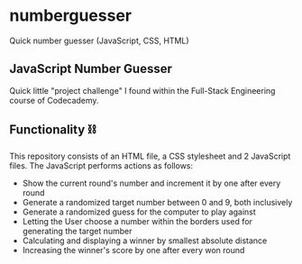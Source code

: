 # numberguesser
Quick number guesser (JavaScript, CSS, HTML)

## JavaScript Number Guesser
Quick little "project challenge" I found within the Full-Stack Engineering course of Codecademy. 

## Functionality ⛓
This repository consists of an HTML file, a CSS stylesheet and 2 JavaScript files. The JavaScript
performs actions as follows:

- Show the current round's number and increment it by one after every round
- Generate a randomized target number between 0 and 9, both inclusively
- Generate a randomized guess for the computer to play against
- Letting the User choose a number within the borders used for generating the target number
- Calculating and displaying a winner by smallest absolute distance
- Increasing the winner's score by one after every won round

[^1]: [Codecademy: Full-Stack Engineering Career Path](https://www.codecademy.com/learn/paths/full-stack-engineer-career-path)
